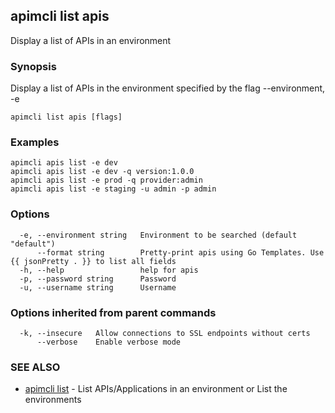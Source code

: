 ## apimcli list apis

Display a list of APIs in an environment

### Synopsis


Display a list of APIs in the environment specified by the flag --environment, -e

```
apimcli list apis [flags]
```

### Examples

```
apimcli apis list -e dev
apimcli apis list -e dev -q version:1.0.0
apimcli apis list -e prod -q provider:admin
apimcli apis list -e staging -u admin -p admin
```

### Options

```
  -e, --environment string   Environment to be searched (default "default")
      --format string        Pretty-print apis using Go Templates. Use {{ jsonPretty . }} to list all fields
  -h, --help                 help for apis
  -p, --password string      Password
  -u, --username string      Username
```

### Options inherited from parent commands

```
  -k, --insecure   Allow connections to SSL endpoints without certs
      --verbose    Enable verbose mode
```

### SEE ALSO
* [apimcli list](apimcli_list.md)	 - List APIs/Applications in an environment or List the environments

